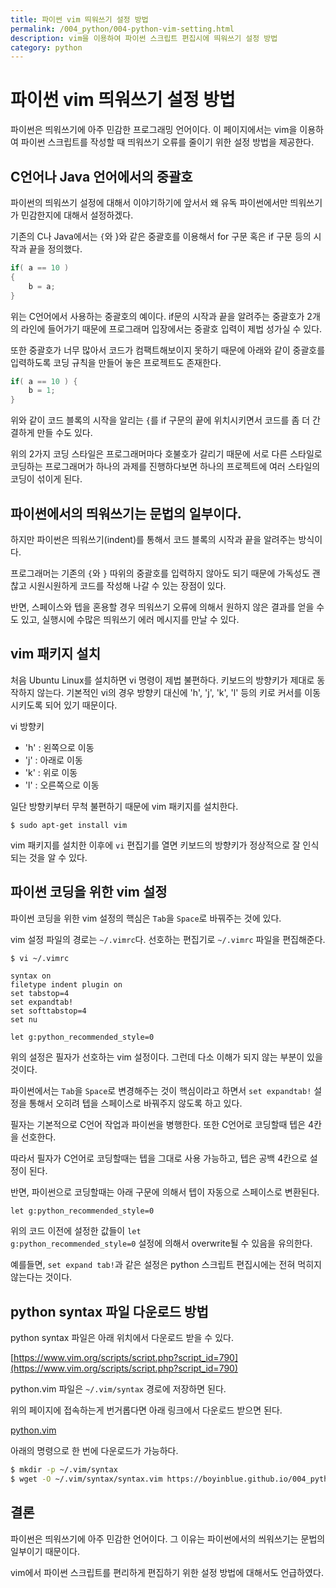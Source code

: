 ```yaml
---
title: 파이썬 vim 띄워쓰기 설정 방법
permalink: /004_python/004-python-vim-setting.html
description: vim을 이용하여 파이썬 스크립트 편집시에 띄워쓰기 설정 방법
category: python
---
```



파이썬 vim 띄워쓰기 설정 방법
===


파이썬은 띄워쓰기에 아주 민감한 프로그래밍 언어이다. 
이 페이지에서는 vim을 이용하여 파이썬 스크립트를 작성할 때 
띄워쓰기 오류를 줄이기 위한 설정 방법을 제공한다. 


C언어나 Java 언어에서의 중괄호
---


파이썬의 띄워쓰기 설정에 대해서 이야기하기에 앞서서 
왜 유독 파이썬에서만 띄워쓰기가 민감한지에 대해서 설정하겠다. 


기존의 C나 Java에서는 <code>{</code>와 </code>}</code>와 같은 
중괄호를 이용해서 for 구문 혹은 if 구문 등의 시작과 끝을 정의했다. 


```C
if( a == 10 )
{
    b = a;
}
```


위는 C언어에서 사용하는 중괄호의 예이다. 
if문의 시작과 끝을 알려주는 중괄호가 2개의 라인에 들어가기 때문에 
프로그래머 입장에서는 중괄호 입력이 제법 성가실 수 있다. 


또한 중괄호가 너무 많아서 코드가 컴팩트해보이지 못하기 때문에 
아래와 같이 중괄호를 입력하도록 코딩 규칙을 만들어 놓은 
프로젝트도 존재한다. 


```C
if( a == 10 ) {
    b = 1;
}
```


위와 같이 코드 블록의 시작을 알리는 <code>{</code>를 
if 구문의 끝에 위치시키면서 코드를 좀 더 간결하게 만들 수도 있다. 


위의 2가지 코딩 스타일은 프로그래머마다 호불호가 갈리기 때문에 
서로 다른 스타일로 코딩하는 프로그래머가 하나의 과제를 진행하다보면 
하나의 프로젝트에 여러 스타일의 코딩이 섞이게 된다. 


파이썬에서의 띄워쓰기는 문법의 일부이다.
---


하지만 파이썬은 띄워쓰기(indent)를 통해서 코드 블록의 
시작과 끝을 알려주는 방식이다. 


프로그래머는 기존의 <code>{</code>와 <code>}</code> 따위의 
중괄호를 입력하지 않아도 되기 때문에 가독성도 괜찮고 
시원시원하게 코드를 작성해 나갈 수 있는 장점이 있다. 


반면, 스페이스와 텝을 혼용할 경우 띄워쓰기 오류에 의해서 
원하지 않은 결과를 얻을 수도 있고, 
실행시에 수많은 띄워쓰기 에러 메시지를 만날 수 있다. 


vim 패키지 설치
---


처음 Ubuntu Linux를 설치하면 vi 명령이 제법 불편하다. 
키보드의 방향키가 제대로 동작하지 않는다. 
기본적인 vi의 경우 방향키 대신에 'h', 'j', 'k', 'l' 등의 키로
커서를 이동시키도록 되어 있기 때문이다.


vi 방향키


- 'h' : 왼쪽으로 이동
- 'j' : 아래로 이동
- 'k' : 위로 이동
- 'l' : 오른쪽으로 이동


일단 방향키부터 무척 불편하기 때문에 vim 패키지를 설치한다.


<code>$ sudo apt-get install vim</code>


vim 패키지를 설치한 이후에 <code>vi</code> 편집기를 열면 
키보드의 방향키가 정상적으로 잘 인식되는 것을 알 수 있다. 


파이썬 코딩을 위한 vim 설정
---


파이썬 코딩을 위한 vim 설정의 핵심은 
<code>Tab</code>을 <code>Space</code>로 바꿔주는 것에 있다. 


vim 설정 파일의 경로는 <code>~/.vimrc</code>다. 
선호하는 편집기로 <code>~/.vimrc</code> 파일을 편집해준다. 


```bash
$ vi ~/.vimrc
```


```
syntax on
filetype indent plugin on
set tabstop=4
set expandtab!
set softtabstop=4
set nu

let g:python_recommended_style=0
```


위의 설정은 필자가 선호하는 vim 설정이다. 
그런데 다소 이해가 되지 않는 부분이 있을 것이다. 


파이썬에서는 <code>Tab</code>을 <code>Space</code>로 
변경해주는 것이 핵심이라고 하면서 
<code>set expandtab!</code> 설정을 통해서 
오히려 텝을 스페이스로 바꿔주지 않도록 하고 있다. 


필자는 기본적으로 C언어 작업과 파이썬을 병행한다. 
또한 C언어로 코딩할때 텝은 4칸을 선호한다. 


따라서 필자가 C언어로 코딩할때는 텝을 그대로 사용 가능하고, 
텝은 공백 4칸으로 설정이 된다. 


반면, 파이썬으로 코딩할때는 아래 구문에 의해서 
텝이 자동으로 스페이스로 변환된다.


<code>let g:python_recommended_style=0</code>


위의 코드 이전에 설정한 값들이 
<code>let g:python_recommended_style=0</code> 설정에 의해서 
overwrite될 수 있음을 유의한다. 


예를들면, <code>set expand tab!</code>과 같은 설정은 
python 스크립트 편집시에는 전혀 먹히지 않는다는 것이다. 


python syntax 파일 다운로드 방법
---


python syntax 파일은 아래 위치에서 다운로드 받을 수 있다. 


[https://www.vim.org/scripts/script.php?script_id=790](https://www.vim.org/scripts/script.php?script_id=790)


python.vim 파일은 <code>~/.vim/syntax</code> 경로에 저장하면 된다. 


위의 페이지에 접속하는게 번거롭다면 아래 링크에서 다운로드 받으면 된다.


[python.vim](python.vim)


아래의 명령으로 한 번에 다운로드가 가능하다.


```bash
$ mkdir -p ~/.vim/syntax
$ wget -O ~/.vim/syntax/syntax.vim https://boyinblue.github.io/004_python/python.vim
```


결론
---


파이썬은 띄워쓰기에 아주 민감한 언어이다. 
그 이유는 파이썬에서의 씌워쓰기는 문법의 일부이기 때문이다. 


vim에서 파이썬 스크립트를 편리하게 편집하기 위한 
설정 방법에 대해서도 언급하였다. 
